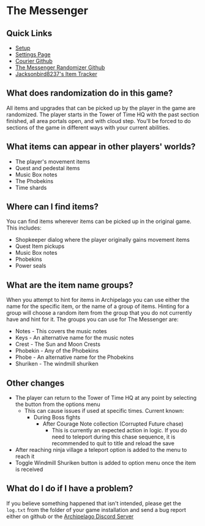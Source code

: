 # The Messenger

## Quick Links
- [Setup](../../../../games/The%20Messenger/setup/en)
- [Settings Page](../../../../games/The%20Messenger/player-settings)
- [Courier Github](https://github.com/Brokemia/Courier)
- [The Messenger Randomizer Github](https://github.com/minous27/TheMessengerRandomizerMod)
- [Jacksonbird8237's Item Tracker](https://github.com/Jacksonbird8237/TheMessengerItemTracker)

## What does randomization do in this game?

All items and upgrades that can be picked up by the player in the game are
randomized. The player starts in the Tower of Time HQ with the past section
finished, all area portals open, and with cloud step. You'll be forced to do
sections of the game in different ways with your current abilities.

## What items can appear in other players' worlds?

* The player's movement items
* Quest and pedestal items
* Music Box notes
* The Phobekins
* Time shards

## Where can I find items?

You can find items wherever items can be picked up in the original game. This
includes:
* Shopkeeper dialog where the player originally gains movement items
* Quest Item pickups
* Music Box notes
* Phobekins
* Power seals

## What are the item name groups?

When you attempt to hint for items in Archipelago you can use either the name
for the specific item, or the name of a group of items. Hinting for a group
will choose a random item from the group that you do not currently have and hint
for it. The groups you can use for The Messenger are:
* Notes - This covers the music notes
* Keys - An alternative name for the music notes
* Crest - The Sun and Moon Crests
* Phobekin - Any of the Phobekins
* Phobe - An alternative name for the Phobekins
* Shuriken - The windmill shuriken

## Other changes

* The player can return to the Tower of Time HQ at any point by selecting the
button from the options menu
    * This can cause issues if used at specific times. Current known:
        * During Boss fights
          * After Courage Note collection (Corrupted Future chase)
              * This is currently an expected action in logic. If you do need to teleport
during this chase sequence, it is recommended to quit to title and reload the save
* After reaching ninja village a teleport option is added to the menu to reach it
* Toggle Windmill Shuriken button is added to option menu once the item is received

## What do I do if I have a problem?

If you believe something happened that isn't intended, please get the `log.txt`
from the folder of your game installation and send a bug report either on github
or the [Archipelago Discord Server](http://archipelago.gg/discord)
